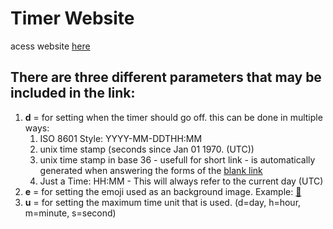 # Timer Website
acess website [here](https://7eter.github.io/cntdwn/)

## There are three different parameters that may be included in the link:
1. **d** = for setting when the timer should go off.
    this can be done in multiple ways:
    1. ISO 8601 Style: YYYY-MM-DDTHH:MM
    2. unix time stamp (seconds since Jan 01 1970. (UTC))
    3. unix time stamp in base 36 - usefull for short link - is automatically generated when answering the forms of the [blank link](https://7eter.github.io/cntdwn/)
    4. Just a Time: HH:MM  -  This will always refer to the current day (UTC)
2. **e** = for setting the emoji used as an background image. Example:  [🥦](https://7eter.github.io/cntdwn/?d=16:20&e=🥦)
3. **u** = for setting the maximum time unit that is used. (d=day, h=hour, m=minute, s=second)
